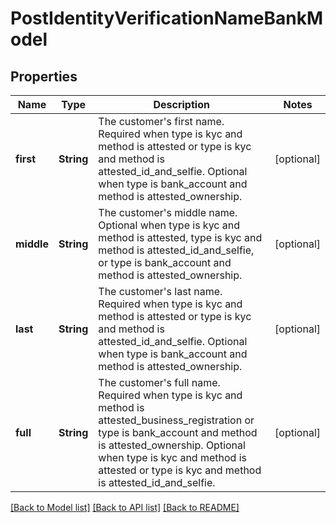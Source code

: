 # PostIdentityVerificationNameBankModel

## Properties
Name | Type | Description | Notes
------------ | ------------- | ------------- | -------------
**first** | **String** | The customer&#39;s first name. Required when type is kyc and method is attested or type is kyc and method is attested_id_and_selfie. Optional when type is bank_account and method is attested_ownership. | [optional] 
**middle** | **String** | The customer&#39;s middle name. Optional when type is kyc and method is attested, type is kyc and method is attested_id_and_selfie, or type is bank_account and method is attested_ownership. | [optional] 
**last** | **String** | The customer&#39;s last name. Required when type is kyc and method is attested or type is kyc and method is attested_id_and_selfie. Optional when type is bank_account and method is attested_ownership. | [optional] 
**full** | **String** | The customer&#39;s full name. Required when type is kyc and method is attested_business_registration or type is bank_account and method is attested_ownership. Optional when type is kyc and method is attested or type is kyc and method is attested_id_and_selfie. | [optional] 

[[Back to Model list]](../README.md#documentation-for-models) [[Back to API list]](../README.md#documentation-for-api-endpoints) [[Back to README]](../README.md)


